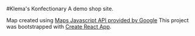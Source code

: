 #Klema's Konfectionary
A demo shop site.

Map created using [Maps Javascript API provided by Google](https://developers.google.com/maps/documentation/javascript/overview)
This project was bootstrapped with [Create React App](https://github.com/facebook/create-react-app).
